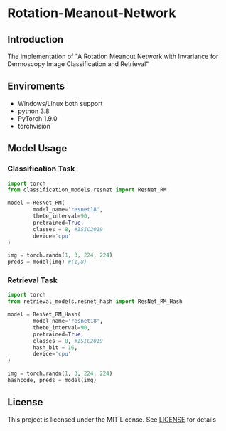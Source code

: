 # Rotation-Meanout-Network

## Introduction
The implementation of "A Rotation Meanout Network with Invariance for Dermoscopy Image Classification and Retrieval" 

## Enviroments

- Windows/Linux both support
- python 3.8
- PyTorch 1.9.0
- torchvision

## Model Usage
### Classification Task
```python
import torch
from classification_models.resnet import ResNet_RM

model = ResNet_RM(
        model_name='resnet18',
        thete_interval=90,
        pretrained=True,
        classes = 8, #ISIC2019
        device='cpu'
)

img = torch.randn(1, 3, 224, 224)
preds = model(img) #(1,8)
```

### Retrieval Task
```python
import torch
from retrieval_models.resnet_hash import ResNet_RM_Hash

model = ResNet_RM_Hash(
        model_name='resnet18',
        thete_interval=90,
        pretrained=True,
        classes = 8, #ISIC2019
        hash_bit = 16,
        device='cpu'
)

img = torch.randn(1, 3, 224, 224)
hashcode, preds = model(img)
```
## License
This project is licensed under the MIT License. See [LICENSE](LICENSE) for details
